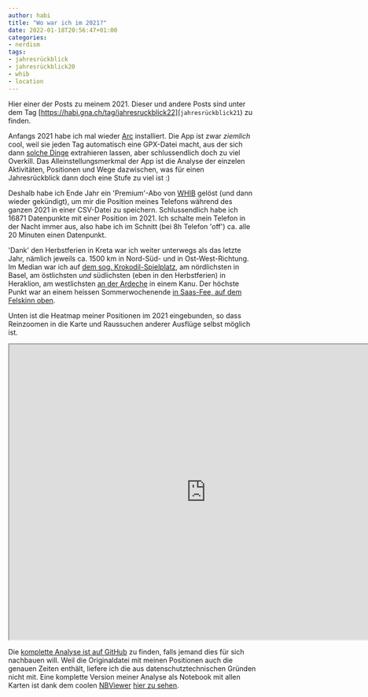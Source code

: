 ```yaml
---
author: habi
title: "Wo war ich im 2021?"
date: 2022-01-18T20:56:47+01:00
categories:
- nerdism
tags:
- jahresrückblick
- jahresrückblick20
- whib
- location
---
```


Hier einer der Posts zu meinem 2021.
Dieser und andere Posts sind unter dem Tag [https://habi.gna.ch/tag/jahresruckblick22](<code>jahresrückblick21</code>) zu finden.

Anfangs 2021 habe ich mal wieder [Arc](http://bigpaua.com/arcapp) installiert.
Die App ist zwar *ziemlich* cool, weil sie jeden Tag automatisch eine GPX-Datei macht, aus der sich dann [solche Dinge](https://www.strava.com/activities/5546455353) extrahieren lassen, aber schlussendlich doch zu viel Overkill.
Das Alleinstellungsmerkmal der App ist die Analyse der einzelen Aktivitäten, Positionen und Wege dazwischen, was für einen Jahresrückblick dann doch eine Stufe zu viel ist :)

Deshalb habe ich Ende Jahr ein 'Premium'-Abo von [WHIB](http://www.bleatinc.com) gelöst (und dann wieder gekündigt), um mir die Position meines Telefons während des ganzen 2021 in einer CSV-Datei zu speichern.
Schlussendlich habe ich 16871 Datenpunkte mit einer Position im 2021.
Ich schalte mein Telefon in der Nacht immer aus, also habe ich im Schnitt (bei 8h Telefon 'off') ca. alle 20 Minuten einen Datenpunkt.

'Dank' den Herbstferien in Kreta war ich weiter unterwegs als das letzte Jahr, nämlich jeweils ca. 1500 km in Nord-Süd- und in Ost-West-Richtung.
Im Median war ich auf [dem sog. Krokodil-Spielplatz](https://www.openstreetmap.org/way/52435561), am nördlichsten in Basel, am östlichsten *und* südlichsten (eben in den Herbstferien) in Heraklion, am westlichsten [an der Ardeche](https://www.openstreetmap.org/node/3695767773) in einem Kanu.
Der höchste Punkt war an einem heissen Sommerwochenende [in Saas-Fee, auf dem Felskinn oben](https://www.openstreetmap.org/node/354498113). 

Unten ist die Heatmap meiner Positionen im 2021 eingebunden, so dass Reinzoomen in die Karte und Raussuchen anderer Ausflüge selbst möglich ist.

<iframe src="https://habi.gna.ch/wp-content/uploads/2022/01/map-heat.html" width="800" height="600"></iframe>

Die [komplette Analyse ist auf GitHub](https://github.com/habi/jahresrueckblick) zu finden, falls jemand dies für sich nachbauen will.
Weil die Originaldatei mit meinen Positionen auch die genauen Zeiten enthält, liefere ich die aus datenschutztechnischen Gründen nicht mit.
Eine komplette Version meiner Analyse als Notebook mit allen Karten ist dank dem coolen [NBViewer](https://nbviewer.jupyter.org/) [hier zu sehen](https://nbviewer.jupyter.org/github/habi/jahresrueckblick/blob/master/WHIB.ipynb).